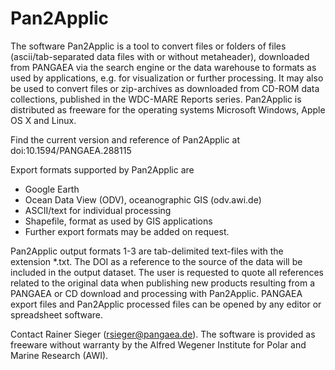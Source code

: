 Pan2Applic
==========

The software Pan2Applic is a tool to convert files or folders of files (ascii/tab-separated data files with or without metaheader), downloaded from PANGAEA via the search engine or the data warehouse to formats as used by applications, e.g. for visualization or further processing. It may also be used to convert files or zip-archives as downloaded from CD-ROM data collections, published in the WDC-MARE Reports series. Pan2Applic is distributed as freeware for the operating systems Microsoft Windows, Apple OS X and Linux.

Find the current version and reference of Pan2Applic at doi:10.1594/PANGAEA.288115

Export formats supported by Pan2Applic are

- Google Earth
- Ocean Data View (ODV), oceanographic GIS (odv.awi.de)
- ASCII/text for individual processing
- Shapefile, format as used by GIS applications
- Further export formats may be added on request.

Pan2Applic output formats 1-3 are tab-delimited text-files with the extension *.txt. The DOI as a reference to the source of the data will be included in the output dataset. The user is requested to quote all references related to the original data when publishing new products resulting from a PANGAEA or CD download and processing with Pan2Applic. PANGAEA export files and Pan2Applic processed files can be opened by any editor or spreadsheet software.

Contact Rainer Sieger (rsieger@pangaea.de). The software is provided as freeware without warranty by the Alfred Wegener Institute for Polar and Marine Research (AWI).